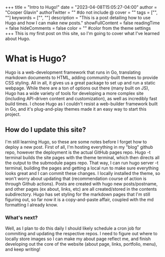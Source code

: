 +++
title = "Intro to Hugo!"
date = "2023-04-08T15:05:27-04:00"
author = "Cooper Glavin"
authorTwitter = "" #do not include @
cover = ""
tags = ["", ""]
keywords = ["", ""]
description = "This is a post detailing how to use Hugo and how I can make new posts."
showFullContent = false
readingTime = false
hideComments = false
color = "" #color from the theme settings
+++
This is my first post on this site, so I'm going to cover what I've learned about Hugo.
# What is Hugo?
Hugo is a web-development framework that runs in Go, translating markdown documents to HTML, adding community-built themes to provide CSS styling. All in all, it gives us a great package to set up and run a static webpage. While there are a ton of options out there (many built on JS), Hugo has a wide variety of tools for developing a more complex site (including API-driven content and customization), as well as incredibly fast build times. I chose Hugo as I couldn't resist a web-builder framework built in Go, and it's plug-and-play themes made it an easy way to start this project.
## How do I update this site?
I'm still learning Hugo, so these are some notes before I forget how to deploy a new post. First of all, I'm hosting everything in my "blog" github repo, however the deployment is the actual GitHub pages repo. Hugo -t terminal builds the site pages with the theme terminal, which then directs all the output to the submodule pages repo. That way, I can run hugo server -t terminal, building the pages and getting a local run to make sure everything looks great and I can commit these changes. I locally installed the theme, so won't worry about updating that (recommendation course of action is through Github actions). Posts are created with hugo new posts/postname, and other pages (ex about, links, etc) are all created/stored in the contents subdirectory. Hugo has set styling for the markdown pages that I'm still figuring out, so far now it is a copy-and-paste affair, coupled with the md formatting I already know.
### What's next?
Well, as I plan to do this daily I should likely schedule a cron job for commiting and updating the respective repos. I need to figure out where to locally store images so I can make my about page reflect me, and finish developing out the core of the website (about page, links, portfolio, menu), and keep writing!